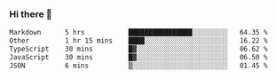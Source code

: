 ### Hi there 👋

<!--
**WShiBin/WShiBin** is a ✨ _special_ ✨ repository because its `README.md` (this file) appears on your GitHub profile.

Here are some ideas to get you started:

- 🔭 I’m currently working on ...
- 🌱 I’m currently learning ...
- 👯 I’m looking to collaborate on ...
- 🤔 I’m looking for help with ...
- 💬 Ask me about ...
- 📫 How to reach me: ...
- 😄 Pronouns: ...
- ⚡ Fun fact: ...
-->

<!--START_SECTION:waka-->

```txt
Markdown      5 hrs           ████████████████░░░░░░░░░   64.35 %
Other         1 hr 15 mins    ████░░░░░░░░░░░░░░░░░░░░░   16.22 %
TypeScript    30 mins         █▓░░░░░░░░░░░░░░░░░░░░░░░   06.62 %
JavaScript    30 mins         █▓░░░░░░░░░░░░░░░░░░░░░░░   06.50 %
JSON          6 mins          ▒░░░░░░░░░░░░░░░░░░░░░░░░   01.45 %
```

<!--END_SECTION:waka-->
